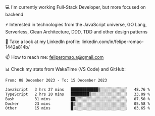 💻 I'm currently working Full-Stack Developer, but more focused on backend

⚡ Interested in technologies from the JavaScript universe, GO Lang, Serverless, Clean Architecture, DDD, TDD and other design patterns

👥 Take a look at my LinkedIn profile: linkedin.com/in/felipe-romao-1442a814b/

📫 How to reach me: feliperomao.a@gmail.com

📊 Check my stats from WakaTime (VS Code) and GitHub:

<!--START_SECTION:waka-->

```txt
From: 08 December 2023 - To: 15 December 2023

JavaScript   3 hrs 27 mins   ████████████▒░░░░░░░░░░░░   48.76 %
TypeScript   2 hrs 20 mins   ████████▒░░░░░░░░░░░░░░░░   33.09 %
Bash         31 mins         ██░░░░░░░░░░░░░░░░░░░░░░░   07.50 %
Docker       23 mins         █▒░░░░░░░░░░░░░░░░░░░░░░░   05.58 %
Other        15 mins         █░░░░░░░░░░░░░░░░░░░░░░░░   03.65 %
```

<!--END_SECTION:waka-->
